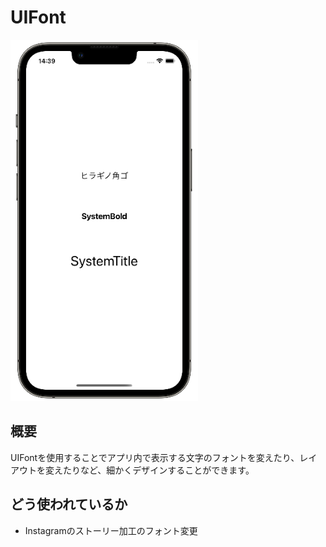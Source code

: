 # UIFont
![UIFont](UIFont.png)

## 概要
UIFontを使用することでアプリ内で表示する文字のフォントを変えたり、レイアウトを変えたりなど、細かくデザインすることができます。

## どう使われているか
- Instagramのストーリー加工のフォント変更
